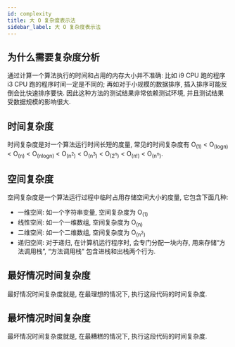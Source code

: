 ```yaml
---
id: complexity
title: 大 O 复杂度表示法
sidebar_label: 大 O 复杂度表示法
---
```


## 为什么需要复杂度分析

通过计算一个算法执行的时间和占用的内存大小并不准确: 比如 i9 CPU 跑的程序 i3 CPU 跑的程序时间一定是不同的; 再如对于小规模的数据排序, 插入排序可能反倒会比快速排序要快. 因此这种方法的测试结果非常依赖测试环境, 并且测试结果受数据规模的影响很大.

## 时间复杂度

时间复杂度是对一个算法运行时间长短的度量, 常见的时间复杂度有 O<sub>(1)</sub> < O<sub>(logn)</sub> < O<sub>(n)</sub> < O<sub>(nlogn)</sub> < O<sub>(n<sup>2</sup>)</sub> < O<sub>(n<sup>3</sup>)</sub> < O<sub>(2<sup>n</sup>)</sub> < O<sub>(n!)</sub> < O<sub>(n<sup>n</sup>)</sub>.

## 空间复杂度

空间复杂度是一个算法运行过程中临时占用存储空间大小的度量, 它包含下面几种:

- 一维空间: 如一个字符串变量, 空间复杂度为 O<sub>(1)</sub>
- 线性空间: 如一个一维数组, 空间复杂度为 O<sub>(n)</sub>
- 二维空间: 如一个二维数组, 空间复杂度为 O<sub>(n<sup>2</sup>)</sub>
- 递归空间: 对于递归, 在计算机运行程序时, 会专门分配一块内存, 用来存储“方法调用栈”, “方法调用栈” 包含进栈和出栈两个行为.

## 最好情况时间复杂度

最好情况时间复杂度就是, 在最理想的情况下, 执行这段代码的时间复杂度.

## 最坏情况时间复杂度

最坏情况时间复杂度就是, 在最糟糕的情况下, 执行这段代码的时间复杂度.
